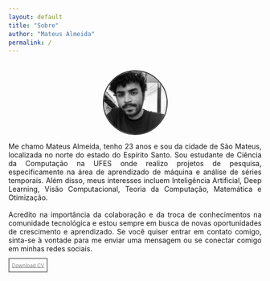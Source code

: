 ```yaml
---
layout: default
title: "Sobre"
author: "Mateus Almeida"
permalink: /
---
```


<style>
  @import url('https://cdnjs.cloudflare.com/ajax/libs/font-awesome/6.2.1/css/all.min.css')
</style>

<style>
  .cv {
    padding-top: 1.3%; 
    padding-bottom: 1.3%; 
    padding-left: 1%; 
    padding-right: 1%;
    border-color: #353535; 
    border: 2px solid #353535; 
    font-size: 10px; 
    color: #353535;
    opacity: 0.6;
    transition: 0.3s;
  }

  .cv:hover {
    opacity: 1;
  }

  .social {
    opacity: 0.6;
    transition: 0.3s;
  }

  .social:hover {
    opacity: 1;
  }

  .circle-photo {
    width: 125px;
    height: 125px;
    border-radius: 50%;
    overflow: hidden;
    margin: 0 auto;
    border: 2px solid #353535;
    user-select: none; /* Prevent text selection */
    pointer-events: none; /* Ignore mouse events */
  }

  .circle-photo img {
    width: 100%;
    height: 100%;
    object-fit: cover;
  }
</style>

<div class="tags-header">
  <div>&nbsp;</div>
  <div class="circle-photo">
  <img src="assets/profile.jpg" alt="Profile Photo">
  </div>
</div>

<p align="justify">
Me chamo Mateus Almeida, tenho 23 anos e sou da cidade de São Mateus, localizada no norte do estado do Espírito Santo. Sou estudante de Ciência da Computação na UFES onde realizo projetos de pesquisa, especificamente na área de aprendizado de máquina e análise de séries temporais. Além disso, meus interesses incluem Inteligência Artificial, Deep Learning, Visão Computacional, Teoria da Computação, Matemática e Otimização.
<br>
<br>
Acredito na importância da colaboração e da troca de conhecimentos na comunidade tecnológica e estou sempre em busca de novas oportunidades de crescimento e aprendizado. Se você quiser entrar em contato comigo, sinta-se à vontade para me enviar uma mensagem ou se conectar comigo em minhas redes sociais. 
</p>

<a href="/assets/cv/Curriculo.pdf" download class="cv">Download CV</a>

<center>
<a class="social" toggle="tooltip" data-placement="top" title="Github" href="https://github.com/imsouza" target="_blank" style="color: #353535;
" alt="github"><i class="fa-brands fa-github"></i></a>&nbsp;&nbsp;&nbsp;&nbsp;<a class="social" toggle="tooltip" data-placement="top" title="Linkedin" href="https://www.linkedin.com/in/mateus-almeida-de-souza/" target="_blank" style="color: #353535;" alt="linkedin"><i class="fa-brands fa-linkedin"></i></a>&nbsp;&nbsp;&nbsp;&nbsp;<a class="social" toggle="tooltip" data-placement="top" title="E-mail" href="mailto:mateusalmeida0715@gmail.com" target="_blank" style="color: #353535;" alt="email"><i class="fa-solid fa-envelope"></i></a>&nbsp;&nbsp;&nbsp;&nbsp;<a class="social" toggle="tooltip" data-placement="top" title="RSS" href="https://imsouza.github.io/feed.xml" target="_blank" style="color: #353535;" alt="rss"><i class="fa-solid fa-square-rss"></i></a>
</center>

<br>